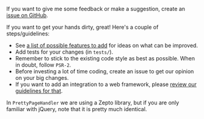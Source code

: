 If you want to give me some feedback or make a suggestion, create an [issue on GitHub](https://github.com/filp/whoops/issues/new).

If you want to get your hands dirty, great! Here's a couple of steps/guidelines:
- See [a list of possible features to add](https://github.com/filp/whoops/blob/master/docs/Possible%20Upcoming%20Features.md) for ideas on what can be improved.
- Add tests for your changes (in `tests/`).
- Remember to stick to the existing code style as best as possible. When in doubt, follow `PSR-2`.
- Before investing a lot of time coding, create an issue to get our opinion on your big changes.
- If you want to add an integration to a web framework, please [review our guidelines for that](https://github.com/filp/whoops/blob/master/docs/Framework%20Integration.md#contributing-an-integration-with-a-framework).

In `PrettyPageHandler` we are using a Zepto library, but if you are only familiar with jQuery, note that it is pretty much identical.
